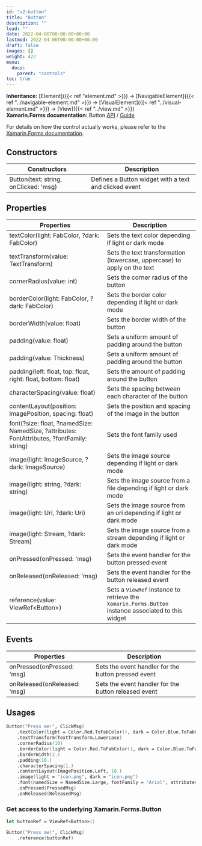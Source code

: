 ```yaml
---
id: "v2-button"
title: "Button"
description: ""
lead: ""
date: 2022-04-06T00:00:00+00:00
lastmod: 2022-04-06T00:00:00+00:00
draft: false
images: []
weight: 422
menu:
  docs:
    parent: "controls"
toc: true
---
```


**Inheritance:** [Element]({{< ref "element.md" >}}) -> [NavigableElement]({{< ref "../navigable-element.md" >}}) -> [VisualElement]({{< ref "../visual-element.md" >}}) -> [View]({{< ref "../view.md" >}})  
**Xamarin.Forms documentation:** Button [API](https://docs.microsoft.com/en-us/dotnet/api/xamarin.forms.button) / [Guide](https://docs.microsoft.com/en-us/xamarin/xamarin-forms/user-interface/button)

For details on how the control actually works, please refer to the [Xamarin.Forms documentation](https://docs.microsoft.com/en-us/xamarin/xamarin-forms/user-interface/button).

## Constructors

| Constructors | Description |
|--|--|
| Button(text: string, onClicked: 'msg) | Defines a Button widget with a text and clicked event |

## Properties

| Properties | Description |
|--|--|
| textColor(light: FabColor, ?dark: FabColor) | Sets the text color depending if light or dark mode |
| textTransform(value: TextTransform) | Sets the text transformation (lowercase, uppercase) to apply on the text |
| cornerRadius(value: int) | Sets the corner radius of the button |
| borderColor(light: FabColor, ?dark: FabColor) | Sets the border color depending if light or dark mode |
| borderWidth(value: float) | Sets the border width of the button |
| padding(value: float) | Sets a uniform amount of padding around the button |
| padding(value: Thickness) | Sets a uniform amount of padding around the button |
| padding(left: float, top: float, right: float, bottom: float) | Sets the amount of padding around the button |
| characterSpacing(value: float) | Sets the spacing between each character of the button |
| contentLayout(position: ImagePosition, spacing: float) | Sets the position and spacing of the image in the button |
| font(?size: float, ?namedSize: NamedSize, ?attributes: FontAttributes, ?fontFamily: string) | Sets the font family used |
| image(light: ImageSource, ?dark: ImageSource) | Sets the image source depending if light or dark mode |
| image(light: string, ?dark: string) | Sets the image source from a file depending if light or dark mode |
| image(light: Uri, ?dark: Uri) | Sets the image source from an uri depending if light or dark mode |
| image(light: Stream, ?dark: Stream) | Sets the image source from a stream depending if light or dark mode |
| onPressed(onPressed: 'msg) | Sets the event handler for the button pressed event |
| onReleased(onReleased: 'msg) | Sets the event handler for the button released event |
| reference(value: ViewRef&lt;Button&gt;) | Sets a `ViewRef` instance to retrieve the `Xamarin.Forms.Button` instance associated to this widget |

## Events

| Properties | Description |
|--|--|
| onPressed(onPressed: 'msg) | Sets the event handler for the button pressed event |
| onReleased(onReleased: 'msg) | Sets the event handler for the button released event |

## Usages

```fs
Button("Press me!", ClickMsg)
    .textColor(light = Color.Red.ToFabColor(), dark = Color.Blue.ToFabColor())
    .textTransform(TextTransform.Lowercase)
    .cornerRadius(10)
    .borderColor(light = Color.Red.ToFabColor(), dark = Color.Blue.ToFabColor())
    .borderWidth(2.)
    .padding(10.)
    .characterSpacing(1.)
    .contentLayout(ImagePosition.Left, 10.)
    .image(light = "icon.png", dark = "icon.png")
    .font(namedSize = NamedSize.Large, fontFamily = "Arial", attributes = FontAttributes.Bold)
    .onPressed(PressedMsg)
    .onReleased(ReleasedMsg)
```

### Get access to the underlying Xamarin.Forms.Button

```fs
let buttonRef = ViewRef<Button>()

Button("Press me!", ClickMsg)
    .reference(buttonRef)
```
